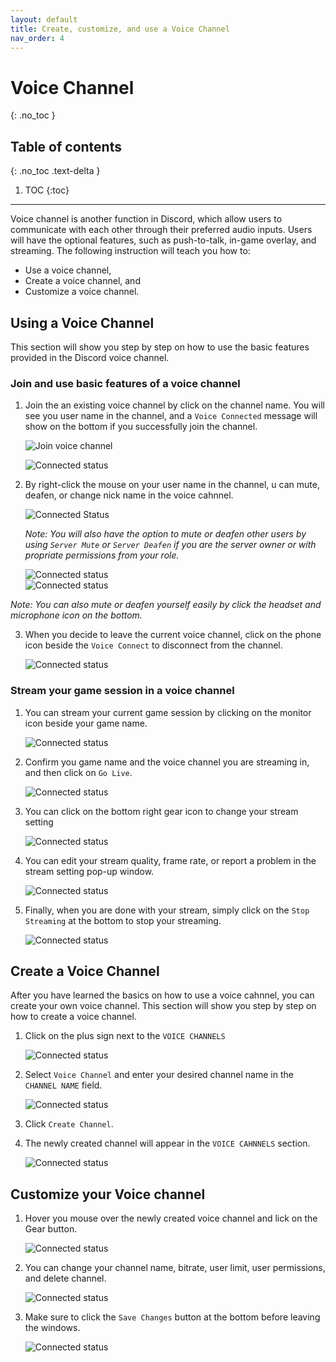```yaml
---
layout: default
title: Create, customize, and use a Voice Channel
nav_order: 4
---
```


# Voice Channel
{: .no_toc }

## Table of contents
{: .no_toc .text-delta }

1. TOC
{:toc}

---
Voice channel is another function in Discord, which allow users to communicate with each other through their preferred audio inputs. Users will have the optional features, such as push-to-talk, in-game overlay, and streaming. The following instruction will teach you how to:

- Use a voice channel,
- Create a voice channel, and
- Customize a voice channel.

## Using a Voice Channel

This section will show you step by step on how to use the basic features provided in the Discord voice channel.

### Join and use basic features of a voice channel

1. Join the an existing voice channel by click on the channel name. You will see you user name in the channel, and a `Voice Connected` message will show on the bottom if you successfully join the channel.

    ![Join voice channel](https://github.com/bobsmithliu/discordfordummies/blob/gh-pages/assets/images/comm-user-doc-pic/voice-channel-use-1.PNG?raw=true)

    ![Connected status](https://github.com/bobsmithliu/discordfordummies/blob/gh-pages/assets/images/comm-user-doc-pic/voice-channel-use-3.PNG?raw=true)

2. By right-click the mouse on your user name in the channel, u can mute, deafen, or change nick name in the voice cahnnel. 

    ![Connected Status](https://github.com/bobsmithliu/discordfordummies/blob/gh-pages/assets/images/comm-user-doc-pic/voice-channel-use-2.PNG?raw=true)
    
    _Note: You will also have the option to mute or deafen other users by using `Server Mute` or `Server Deafen` if you are the server owner or with propriate permissions from your role._
    
    ![Connected status](https://github.com/bobsmithliu/discordfordummies/blob/gh-pages/assets/images/comm-user-doc-pic/voice-channel-use-4.PNG?raw=true)  
    ![Connected status](https://github.com/bobsmithliu/discordfordummies/blob/gh-pages/assets/images/comm-user-doc-pic/voice-channel-use-5.PNG?raw=true)

_Note: You can also mute or deafen yourself easily by click the headset and microphone icon on the bottom._

3. When you decide to leave the current voice channel, click on the phone icon beside the `Voice Connect` to disconnect from the channel.

    ![Connected status](https://github.com/bobsmithliu/discordfordummies/blob/gh-pages/assets/images/comm-user-doc-pic/voice-channel-use-10.PNG?raw=true)

### Stream your game session in a voice channel

1. You can stream your current game session by clicking on the monitor icon beside your game name.

    ![Connected status](https://github.com/bobsmithliu/discordfordummies/blob/gh-pages/assets/images/comm-user-doc-pic/voice-channel-use-6.PNG?raw=true)

2. Confirm you game name and the voice channel you are streaming in, and then click on `Go Live`.

    ![Connected status](https://github.com/bobsmithliu/discordfordummies/blob/gh-pages/assets/images/comm-user-doc-pic/voice-channel-use-7.PNG?raw=true)

3. You can click on the bottom right gear icon to change your stream setting
    
    ![Connected status](https://github.com/bobsmithliu/discordfordummies/blob/gh-pages/assets/images/comm-user-doc-pic/voice-channel-use-8.PNG?raw=true)

4. You can edit your stream quality, frame rate, or report a problem in the stream setting pop-up window.

    ![Connected status](https://github.com/bobsmithliu/discordfordummies/blob/gh-pages/assets/images/comm-user-doc-pic/voice-channel-use-9.PNG?raw=true)

5. Finally, when you are done with your stream, simply click on the `Stop Streaming` at the bottom to stop your streaming.

    ![Connected status](https://github.com/bobsmithliu/discordfordummies/blob/gh-pages/assets/images/comm-user-doc-pic/voice-channel-use-10.PNG?raw=true)

## Create a Voice Channel

After you have learned the basics on how to use a voice cahnnel, you can create your own voice channel. This section will show you step by step on how to create a voice channel.

1. Click on the plus sign next to the `VOICE CHANNELS`

    ![Connected status](https://github.com/bobsmithliu/discordfordummies/blob/gh-pages/assets/images/comm-user-doc-pic/voice-channel-create-1.PNG?raw=true)

2. Select `Voice Channel` and enter your desired channel name in the `CHANNEL NAME` field.

    ![Connected status](https://github.com/bobsmithliu/discordfordummies/blob/gh-pages/assets/images/comm-user-doc-pic/voice-channel-create-2.PNG?raw=true)

3. Click `Create Channel`.

4. The newly created channel will appear in the `VOICE CAHNNELS` section.

    ![Connected status](https://github.com/bobsmithliu/discordfordummies/blob/gh-pages/assets/images/comm-user-doc-pic/voice-channel-create-3.PNG?raw=true)

## Customize your Voice channel

1. Hover you mouse over the newly created voice channel and lick on the Gear button.

    ![Connected status](https://github.com/bobsmithliu/discordfordummies/blob/gh-pages/assets/images/comm-user-doc-pic/voice-channel-customize-2.PNG?raw=true)

2. You can change your channel name, bitrate,  user limit, user permissions, and delete channel.

    ![Connected status](https://github.com/bobsmithliu/discordfordummies/blob/gh-pages/assets/images/comm-user-doc-pic/voice-channel-customize-1.PNG?raw=true)

3. Make sure to click the `Save Changes` button at the bottom before leaving the windows.

    ![Connected status](https://github.com/bobsmithliu/discordfordummies/blob/gh-pages/assets/images/comm-user-doc-pic/voice-channel-customize-3.PNG?raw=true)
